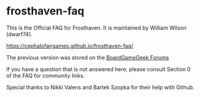 # frosthaven-faq

This is the Official FAQ for Frosthaven. It is maintained by William Wilson (dwarf74). 

https://cephalofairgames.github.io/frosthaven-faq/

The previous version was stored on the [BoardGameGeek Forums](https://boardgamegeek.com/thread/3001013/official-faq-for-frosthaven-no-rules-questions-ple)

If you have a question that is not answered here, please consult Section 0 of the FAQ for community links.

Special thanks to Nikki Valens and Bartek Szopka for their help with Github.